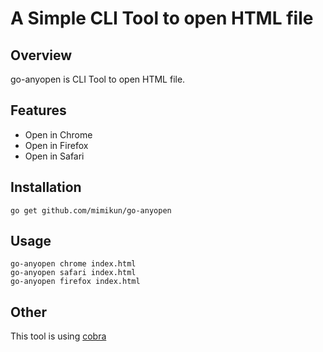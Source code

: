 # A Simple CLI Tool to open HTML file

## Overview
go-anyopen is CLI Tool to open HTML file.

## Features
- Open in Chrome
- Open in Firefox
- Open in Safari

## Installation

```
go get github.com/mimikun/go-anyopen
```

## Usage

```
go-anyopen chrome index.html
go-anyopen safari index.html
go-anyopen firefox index.html
```

## Other
This tool is using [cobra](https://github.com/spf13/cobra)